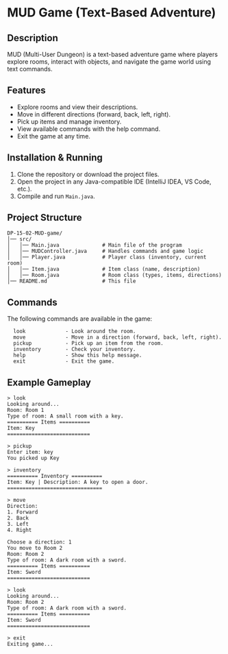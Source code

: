 # MUD Game (Text-Based Adventure)

## Description
MUD (Multi-User Dungeon) is a text-based adventure game where players explore rooms, interact with objects, and navigate the game world using text commands.

## Features
- Explore rooms and view their descriptions.
- Move in different directions (forward, back, left, right).
- Pick up items and manage inventory.
- View available commands with the help command.
- Exit the game at any time.

## Installation & Running
1. Clone the repository or download the project files.
2. Open the project in any Java-compatible IDE (IntelliJ IDEA, VS Code, etc.).
3. Compile and run `Main.java`.

## Project Structure
```
DP-15-02-MUD-game/
│── src/
│   │── Main.java              # Main file of the program
│   │── MUDController.java     # Handles commands and game logic
│   │── Player.java            # Player class (inventory, current room)
│   │── Item.java              # Item class (name, description)
│   │── Room.java              # Room class (types, items, directions)
│── README.md                  # This file
```

## Commands
The following commands are available in the game:

```
  look             - Look around the room.
  move             - Move in a direction (forward, back, left, right).
  pickup           - Pick up an item from the room.
  inventory        - Check your inventory.
  help             - Show this help message.
  exit             - Exit the game.
```

## Example Gameplay
```
> look
Looking around...
Room: Room 1
Type of room: A small room with a key.
========== Items ==========
Item: Key
===========================

> pickup
Enter item: key
You picked up Key

> inventory
========== Inventory ==========
Item: Key | Description: A key to open a door.
===============================

> move
Direction: 
1. Forward 
2. Back 
3. Left 
4. Right

Choose a direction: 1
You move to Room 2
Room: Room 2
Type of room: A dark room with a sword.
========== Items ==========
Item: Sword
===========================

> look
Looking around...
Room: Room 2
Type of room: A dark room with a sword.
========== Items ==========
Item: Sword
===========================

> exit
Exiting game...

```

